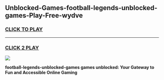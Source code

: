 
## Unblocked-Games-football-legends-unblocked-games-Play-Free-wydve
<h3>
<a href="https://premium76.site?title=football-legends-unblocked-games&ref=15A">CLICK TO PLAY</a></h3>
<hr>

<h3>
<a href="https://premium76.site?title=football-legends-unblocked-games&ref=15A">CLICK 2 PLAY</a>
  
</h3>

<a href="https://premium76.site?title=football-legends-unblocked-games&ref=15A"><img src="https://clearcache.store/games.png"></a>


**football-legends-unblocked-games games unblocked: Your Gateway to Fun and Accessible Online Gaming**
